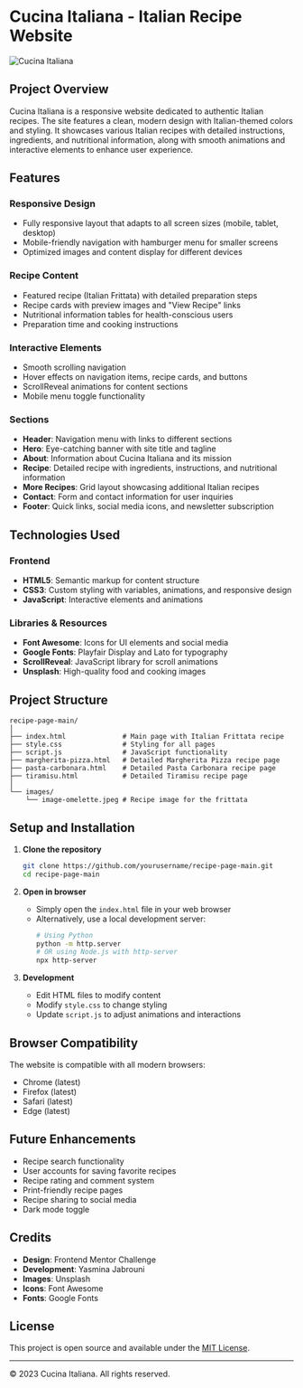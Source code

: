 # Cucina Italiana - Italian Recipe Website

![Cucina Italiana](https://images.unsplash.com/photo-1498579150354-977475b7ea0b?ixlib=rb-1.2.1&auto=format&fit=crop&w=1350&q=80)

## Project Overview

Cucina Italiana is a responsive website dedicated to authentic Italian recipes. The site features a clean, modern design with Italian-themed colors and styling. It showcases various Italian recipes with detailed instructions, ingredients, and nutritional information, along with smooth animations and interactive elements to enhance user experience.

## Features

### Responsive Design
- Fully responsive layout that adapts to all screen sizes (mobile, tablet, desktop)
- Mobile-friendly navigation with hamburger menu for smaller screens
- Optimized images and content display for different devices

### Recipe Content
- Featured recipe (Italian Frittata) with detailed preparation steps
- Recipe cards with preview images and "View Recipe" links
- Nutritional information tables for health-conscious users
- Preparation time and cooking instructions

### Interactive Elements
- Smooth scrolling navigation
- Hover effects on navigation items, recipe cards, and buttons
- ScrollReveal animations for content sections
- Mobile menu toggle functionality

### Sections
- **Header**: Navigation menu with links to different sections
- **Hero**: Eye-catching banner with site title and tagline
- **About**: Information about Cucina Italiana and its mission
- **Recipe**: Detailed recipe with ingredients, instructions, and nutritional information
- **More Recipes**: Grid layout showcasing additional Italian recipes
- **Contact**: Form and contact information for user inquiries
- **Footer**: Quick links, social media icons, and newsletter subscription

## Technologies Used

### Frontend
- **HTML5**: Semantic markup for content structure
- **CSS3**: Custom styling with variables, animations, and responsive design
- **JavaScript**: Interactive elements and animations

### Libraries & Resources
- **Font Awesome**: Icons for UI elements and social media
- **Google Fonts**: Playfair Display and Lato for typography
- **ScrollReveal**: JavaScript library for scroll animations
- **Unsplash**: High-quality food and cooking images

## Project Structure

```
recipe-page-main/
│
├── index.html              # Main page with Italian Frittata recipe
├── style.css               # Styling for all pages
├── script.js               # JavaScript functionality
├── margherita-pizza.html   # Detailed Margherita Pizza recipe page
├── pasta-carbonara.html    # Detailed Pasta Carbonara recipe page
├── tiramisu.html           # Detailed Tiramisu recipe page
│
└── images/
    └── image-omelette.jpeg # Recipe image for the frittata
```

## Setup and Installation

1. **Clone the repository**
   ```bash
   git clone https://github.com/yourusername/recipe-page-main.git
   cd recipe-page-main
   ```

2. **Open in browser**
   - Simply open the `index.html` file in your web browser
   - Alternatively, use a local development server:
     ```bash
     # Using Python
     python -m http.server
     # OR using Node.js with http-server
     npx http-server
     ```

3. **Development**
   - Edit HTML files to modify content
   - Modify `style.css` to change styling
   - Update `script.js` to adjust animations and interactions

## Browser Compatibility

The website is compatible with all modern browsers:
- Chrome (latest)
- Firefox (latest)
- Safari (latest)
- Edge (latest)

## Future Enhancements

- Recipe search functionality
- User accounts for saving favorite recipes
- Recipe rating and comment system
- Print-friendly recipe pages
- Recipe sharing to social media
- Dark mode toggle

## Credits

- **Design**: Frontend Mentor Challenge
- **Development**: Yasmina Jabrouni
- **Images**: Unsplash
- **Icons**: Font Awesome
- **Fonts**: Google Fonts

## License

This project is open source and available under the [MIT License](LICENSE).

---

© 2023 Cucina Italiana. All rights reserved.

        
